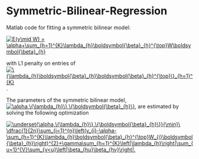 # Symmetric-Bilinear-Regression
Matlab code for fitting a symmetric bilinear model:

<a href="https://www.codecogs.com/eqnedit.php?latex=E(y\mid&space;W)&space;=&space;\alpha&plus;\sum_{h=1}^{K}\lambda_{h}\boldsymbol{\beta}_{h}^{\top}W\boldsymbol{\beta}_{h}." target="_blank"><img src="https://latex.codecogs.com/gif.latex?E(y\mid&space;W)&space;=&space;\alpha&plus;\sum_{h=1}^{K}\lambda_{h}\boldsymbol{\beta}_{h}^{\top}W\boldsymbol{\beta}_{h}." title="E(y\mid W) = \alpha+\sum_{h=1}^{K}\lambda_{h}\boldsymbol{\beta}_{h}^{\top}W\boldsymbol{\beta}_{h}" /></a>

with L1 penalty on entries of
<a href="https://www.codecogs.com/eqnedit.php?latex=\{\lambda_{h}\boldsymbol{\beta}_{h}\boldsymbol{\beta}_{h}^{\top}\}_{h=1}^{K}" target="_blank"><img src="https://latex.codecogs.com/gif.latex?\{\lambda_{h}\boldsymbol{\beta}_{h}\boldsymbol{\beta}_{h}^{\top}\}_{h=1}^{K}" title="\{\lambda_{h}\boldsymbol{\beta}_{h}\boldsymbol{\beta}_{h}^{\top}\}_{h=1}^{K}" /></a>.

The parameters of the symmetric bilinear model, 
<a href="https://www.codecogs.com/eqnedit.php?latex=\alpha,\{\lambda_{h}\},\{\boldsymbol{\beta}_{h}\}" target="_blank"><img src="https://latex.codecogs.com/gif.latex?\alpha,\{\lambda_{h}\},\{\boldsymbol{\beta}_{h}\}" title="\alpha,\{\lambda_{h}\},\{\boldsymbol{\beta}_{h}\}" /></a>,
are estimated by solving the following optimization

<a href="https://www.codecogs.com/eqnedit.php?latex=\underset{\alpha,\{\lambda_{h}\},\{\boldsymbol{\beta}_{h}\}}{\min}\&space;\dfrac{1}{2n}\sum_{i=1}^{n}\left(y_{i}-\alpha-\sum_{h=1}^{K}\lambda_{h}\boldsymbol{\beta}_{h}^{\top}W_{i}\boldsymbol{\beta}_{h}\right)^{2}&plus;\gamma\sum_{h=1}^{K}\left|\lambda_{h}\right|\sum_{u=1}^{V}\sum_{v<u}\left|\beta_{hu}\beta_{hv}\right|.&space;\label{eq:SBL_optimization}" target="_blank"><img src="https://latex.codecogs.com/gif.latex?\underset{\alpha,\{\lambda_{h}\},\{\boldsymbol{\beta}_{h}\}}{\min}\&space;\dfrac{1}{2n}\sum_{i=1}^{n}\left(y_{i}-\alpha-\sum_{h=1}^{K}\lambda_{h}\boldsymbol{\beta}_{h}^{\top}W_{i}\boldsymbol{\beta}_{h}\right)^{2}&plus;\gamma\sum_{h=1}^{K}\left|\lambda_{h}\right|\sum_{u=1}^{V}\sum_{v<u}\left|\beta_{hu}\beta_{hv}\right|.&space;\label{eq:SBL_optimization}" title="\underset{\alpha,\{\lambda_{h}\},\{\boldsymbol{\beta}_{h}\}}{\min}\ \dfrac{1}{2n}\sum_{i=1}^{n}\left(y_{i}-\alpha-\sum_{h=1}^{K}\lambda_{h}\boldsymbol{\beta}_{h}^{\top}W_{i}\boldsymbol{\beta}_{h}\right)^{2}+\gamma\sum_{h=1}^{K}\left|\lambda_{h}\right|\sum_{u=1}^{V}\sum_{v<u}\left|\beta_{hu}\beta_{hv}\right|." /></a>

